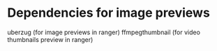 # Dependencies for image previews

  uberzug (for image previews in ranger)
  ffmpegthumbnail (for video thumbnails preview in ranger)
